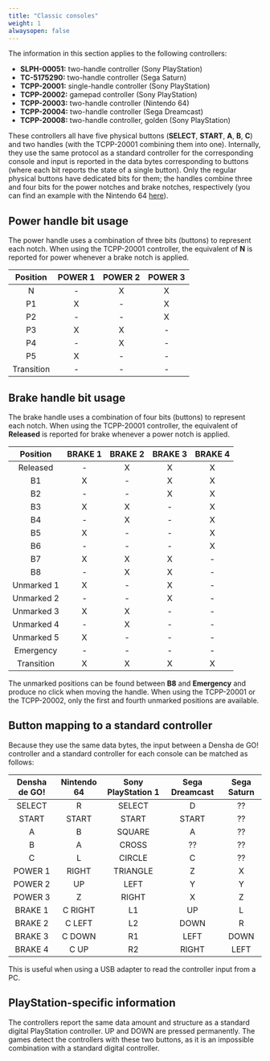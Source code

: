 ```yaml
---
title: "Classic consoles"
weight: 1
alwaysopen: false
---
```


The information in this section applies to the following controllers:

- **SLPH-00051:** two-handle controller (Sony PlayStation)
- **TC-5175290:** two-handle controller (Sega Saturn)
- **TCPP-20001:** single-handle controller (Sony PlayStation)
- **TCPP-20002:** gamepad controller (Sony PlayStation)
- **TCPP-20003:** two-handle controller (Nintendo 64)
- **TCPP-20004:** two-handle controller (Sega Dreamcast)
- **TCPP-20008:** two-handle controller, golden (Sony PlayStation)

These controllers all have five physical buttons (**SELECT**, **START**, **A**, **B**, **C**) and two handles (with the TCPP-20001 combining them into one). Internally, they use the same protocol as a standard controller for the corresponding console and input is reported in the data bytes corresponding to buttons (where each bit reports the state of a single button). Only the regular physical buttons have dedicated bits for them; the handles combine three and four bits for the power notches and brake notches, respectively (you can find an example with the Nintendo 64 [here](https://sites.google.com/site/consoleprotocols/home/nintendo-joy-bus-documentation/n64-specific/train-controller)).

## Power handle bit usage

The power handle uses a combination of three bits (buttons) to represent each notch. When using the TCPP-20001 controller, the equivalent of **N** is reported for power whenever a brake notch is applied.

| Position   | POWER 1 | POWER 2 | POWER 3 |
|:----------:|:-------:|:-------:|:-------:|
| N          | -       | X       | X       |
| P1         | X       | -       | X       |
| P2         | -       | -       | X       |
| P3         | X       | X       | -       |
| P4         | -       | X       | -       |
| P5         | X       | -       | -       |
| Transition | -       | -       | -       |

## Brake handle bit usage

The brake handle uses a combination of four bits (buttons) to represent each notch. When using the TCPP-20001 controller, the equivalent of **Released** is reported for brake whenever a power notch is applied.

| Position   | BRAKE 1 | BRAKE 2 | BRAKE 3 | BRAKE 4 |
|:----------:|:-------:|:-------:|:-------:|:-------:|
| Released   | -       | X       | X       | X       |
| B1         | X       | -       | X       | X       |
| B2         | -       | -       | X       | X       |
| B3         | X       | X       | -       | X       |
| B4         | -       | X       | -       | X       |
| B5         | X       | -       | -       | X       |
| B6         | -       | -       | -       | X       |
| B7         | X       | X       | X       | -       |
| B8         | -       | X       | X       | -       |
| Unmarked 1 | X       | -       | X       | -       |
| Unmarked 2 | -       | -       | X       | -       |
| Unmarked 3 | X       | X       | -       | -       |
| Unmarked 4 | -       | X       | -       | -       |
| Unmarked 5 | X       | -       | -       | -       |
| Emergency  | -       | -       | -       | -       |
| Transition | X       | X       | X       | X       |

The unmarked positions can be found between **B8** and **Emergency** and produce no click when moving the handle. When using the TCPP-20001 or the TCPP-20002, only the first and fourth unmarked positions are available.

## Button mapping to a standard controller

Because they use the same data bytes, the input between a Densha de GO! controller and a standard controller for each console can be matched as follows:

| Densha de GO! | Nintendo 64 | Sony PlayStation 1 | Sega Dreamcast | Sega Saturn |
|:-------------:|:-----------:|:------------------:|:--------------:|:-----------:|
| SELECT        | R           | SELECT             | D              | ??          |
| START         | START       | START              | START          | ??          |
| A             | B           | SQUARE             | A              | ??          |
| B             | A           | CROSS              | ??             | ??          |
| C             | L           | CIRCLE             | C              | ??          |
| POWER 1       | RIGHT       | TRIANGLE           | Z              | X           |
| POWER 2       | UP          | LEFT               | Y              | Y           |
| POWER 3       | Z           | RIGHT              | X              | Z           |
| BRAKE 1       | C RIGHT     | L1                 | UP             | L           |
| BRAKE 2       | C LEFT      | L2                 | DOWN           | R           |
| BRAKE 3       | C DOWN      | R1                 | LEFT           | DOWN        |
| BRAKE 4       | C UP        | R2                 | RIGHT          | LEFT        |

This is useful when using a USB adapter to read the controller input from a PC.

## PlayStation-specific information

The controllers report the same data amount and structure as a standard digital PlayStation controller. UP and DOWN are pressed permanently. The games detect the controllers with these two buttons, as it is an impossible combination with a standard  digital controller.
